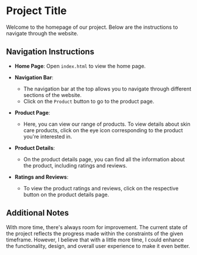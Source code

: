 # Project Title

Welcome to the homepage of our project. Below are the instructions to navigate through the website.

## Navigation Instructions

- **Home Page**: Open `index.html` to view the home page.

- **Navigation Bar**:
  - The navigation bar at the top allows you to navigate through different sections of the website.
  - Click on the `Product` button to go to the product page.

- **Product Page**:
  - Here, you can view our range of products. To view details about skin care products, click on the eye icon corresponding to the product you're interested in.

- **Product Details**:
  - On the product details page, you can find all the information about the product, including ratings and reviews.

- **Ratings and Reviews**:
  - To view the product ratings and reviews, click on the respective button on the product details page.

## Additional Notes

With more time, there's always room for improvement. The current state of the project reflects the progress made within the constraints of the given timeframe. However, I believe that with a little more time, I could enhance the functionality, design, and overall user experience to make it even better.
